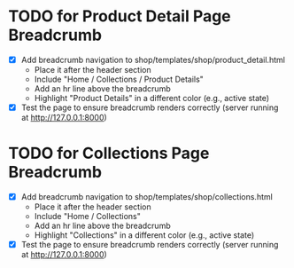 # TODO for Product Detail Page Breadcrumb

- [x] Add breadcrumb navigation to shop/templates/shop/product_detail.html
  - Place it after the header section
  - Include "Home / Collections / Product Details"
  - Add an hr line above the breadcrumb
  - Highlight "Product Details" in a different color (e.g., active state)
- [x] Test the page to ensure breadcrumb renders correctly (server running at http://127.0.0.1:8000)

# TODO for Collections Page Breadcrumb

- [x] Add breadcrumb navigation to shop/templates/shop/collections.html
  - Place it after the header section
  - Include "Home / Collections"
  - Add an hr line above the breadcrumb
  - Highlight "Collections" in a different color (e.g., active state)
- [x] Test the page to ensure breadcrumb renders correctly (server running at http://127.0.0.1:8000)

